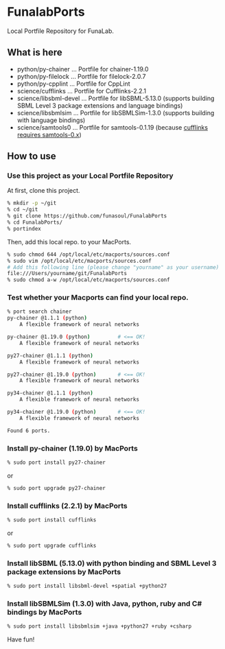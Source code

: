 # FunalabPorts
Local Portfile Repository for FunaLab.

## What is here
* python/py-chainer  ... Portfile for chainer-1.19.0
* python/py-filelock ... Portfile for filelock-2.0.7
* python/py-cpplint  ... Portfile for CppLint
* science/cufflinks  ... Portfile for Cufflinks-2.2.1
* science/libsbml-devel ... Portfile for libSBML-5.13.0 (supports building SBML Level 3 package extensions and language bindings)
* science/libsbmlsim ... Portfile for libSBMLSim-1.3.0 (supports building with language bindings)
* science/samtools0  ... Portfile for samtools-0.1.19 (because [cufflinks requires samtools-0.x](https://github.com/cole-trapnell-lab/cufflinks/issues/14))

## How to use
### Use this project as your Local Portfile Repository
At first, clone this project.
```sh
% mkdir -p ~/git
% cd ~/git
% git clone https://github.com/funasoul/FunalabPorts
% cd FunalabPorts/
% portindex
```
Then, add this local repo. to your MacPorts.
```sh
% sudo chmod 644 /opt/local/etc/macports/sources.conf
% sudo vim /opt/local/etc/macports/sources.conf
# Add this following line (please change "yourname" as your username)
file:///Users/yourname/git/FunalabPorts
% sudo chmod a-w /opt/local/etc/macports/sources.conf
```

### Test whether your Macports can find your local repo.
```sh
% port search chainer
py-chainer @1.1.1 (python)
    A flexible framework of neural networks

py-chainer @1.19.0 (python)         # <== OK!
    A flexible framework of neural networks

py27-chainer @1.1.1 (python)
    A flexible framework of neural networks

py27-chainer @1.19.0 (python)       # <== OK!
    A flexible framework of neural networks

py34-chainer @1.1.1 (python)
    A flexible framework of neural networks

py34-chainer @1.19.0 (python)       # <== OK!
    A flexible framework of neural networks

Found 6 ports.
```

### Install py-chainer (1.19.0) by MacPorts
```sh
% sudo port install py27-chainer
```
or
```sh
% sudo port upgrade py27-chainer
```

### Install cufflinks (2.2.1) by MacPorts
```sh
% sudo port install cufflinks
```
or
```sh
% sudo port upgrade cufflinks
```

### Install libSBML (5.13.0) with python binding and SBML Level 3 package extensions by MacPorts
```sh
% sudo port install libsbml-devel +spatial +python27
```

### Install libSBMLSim (1.3.0) with Java, python, ruby and C# bindings by MacPorts
```sh
% sudo port install libsbmlsim +java +python27 +ruby +csharp
```

Have fun!
